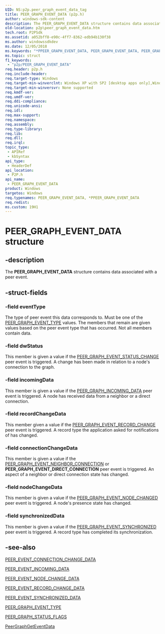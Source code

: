 ```yaml
---
UID: NS:p2p.peer_graph_event_data_tag
title: PEER_GRAPH_EVENT_DATA (p2p.h)
author: windows-sdk-content
description: The PEER_GRAPH_EVENT_DATA structure contains data associated with a peer event.
old-location: p2p\peer_graph_event_data.htm
tech.root: P2PSdk
ms.assetid: a052bff8-e90c-4ff7-8362-edb94b130f38
ms.author: windowssdkdev
ms.date: 12/05/2018
ms.keywords: "*PPEER_GRAPH_EVENT_DATA, PEER_GRAPH_EVENT_DATA, PEER_GRAPH_EVENT_DATA structure [Peer Networking], PPEER_GRAPH_EVENT_DATA, PPEER_GRAPH_EVENT_DATA structure pointer [Peer Networking], p2p.peer_graph_event_data, p2p/PPEER_GRAPH_EVENT_DATA, p2p/peer_graph_event_data_tag"
ms.topic: struct
f1_keywords: 
 - "p2p/PEER_GRAPH_EVENT_DATA"
req.header: p2p.h
req.include-header: 
req.target-type: Windows
req.target-min-winverclnt: Windows XP with SP2 [desktop apps only],Windows XP with SP1 with the Advanced Networking Pack forWindows XP
req.target-min-winversvr: None supported
req.kmdf-ver: 
req.umdf-ver: 
req.ddi-compliance: 
req.unicode-ansi: 
req.idl: 
req.max-support: 
req.namespace: 
req.assembly: 
req.type-library: 
req.lib: 
req.dll: 
req.irql: 
topic_type:
 - APIRef
 - kbSyntax
api_type:
 - HeaderDef
api_location:
 - P2P.h
api_name:
 - PEER_GRAPH_EVENT_DATA
product: Windows
targetos: Windows
req.typenames: PEER_GRAPH_EVENT_DATA, *PPEER_GRAPH_EVENT_DATA
req.redist: 
ms.custom: 19H1
---
```


# PEER_GRAPH_EVENT_DATA structure


## -description


The <b>PEER_GRAPH_EVENT_DATA</b> structure contains data associated with a peer event.


## -struct-fields




### -field eventType

The type of peer event this data corresponds to. Must be one of the <a href="https://docs.microsoft.com/windows/desktop/api/p2p/ne-p2p-peer_graph_event_type_tag">PEER_GRAPH_EVENT_TYPE</a> values. The members that remain are given values based on the peer event type that has occurred.  Not all members contain data.


### -field dwStatus

This member is given a value  if the <a href="https://docs.microsoft.com/windows/desktop/api/p2p/ne-p2p-peer_graph_event_type_tag">PEER_GRAPH_EVENT_STATUS_CHANGE</a> peer event is triggered.  A change has been made in relation to a node's connection to the graph.


### -field incomingData

This member is given a value if the <a href="https://docs.microsoft.com/windows/desktop/api/p2p/ns-p2p-peer_event_incoming_data_tag">PEER_GRAPH_INCOMING_DATA</a> peer event is triggered.  A node has received data from a neighbor or a direct connection.


### -field recordChangeData

This member given a value if the <a href="https://docs.microsoft.com/windows/desktop/api/p2p/ns-p2p-peer_event_record_change_data_tag">PEER_GRAPH_EVENT_RECORD_CHANGE</a> peer event is triggered.  A record type the application asked for notifications of has changed.


### -field connectionChangeData

This member is given a value if the <a href="https://docs.microsoft.com/windows/desktop/api/p2p/ns-p2p-peer_event_connection_change_data_tag">PEER_GRAPH_EVENT_NEIGHBOR_CONNECTION</a> or <b>PEER_GRAPH_EVENT_DIRECT_CONNECTION</b> peer event is triggered.  An aspect of a neighbor or direct connection state has changed.


### -field nodeChangeData

This member is given a value if the <a href="https://docs.microsoft.com/windows/desktop/api/p2p/ns-p2p-peer_event_node_change_data_tag">PEER_GRAPH_EVENT_NODE_CHANGED</a> peer event is triggered.  A node's presence state has changed.


### -field synchronizedData

This member is given a value if the <a href="https://docs.microsoft.com/windows/desktop/api/p2p/ns-p2p-peer_event_synchronized_data_tag">PEER_GRAPH_EVENT_SYNCHRONIZED</a> peer event is triggered.  A record type has completed its synchronization.


## -see-also




<a href="https://docs.microsoft.com/windows/desktop/api/p2p/ns-p2p-peer_event_connection_change_data_tag">PEER_EVENT_CONNECTION_CHANGE_DATA</a>



<a href="https://docs.microsoft.com/windows/desktop/api/p2p/ns-p2p-peer_event_incoming_data_tag">PEER_EVENT_INCOMING_DATA</a>



<a href="https://docs.microsoft.com/windows/desktop/api/p2p/ns-p2p-peer_event_node_change_data_tag">PEER_EVENT_NODE_CHANGE_DATA</a>



<a href="https://docs.microsoft.com/windows/desktop/api/p2p/ns-p2p-peer_event_record_change_data_tag">PEER_EVENT_RECORD_CHANGE_DATA</a>



<a href="https://docs.microsoft.com/windows/desktop/api/p2p/ns-p2p-peer_event_synchronized_data_tag">PEER_EVENT_SYNCHRONIZED_DATA</a>



<a href="https://docs.microsoft.com/windows/desktop/api/p2p/ne-p2p-peer_graph_event_type_tag">PEER_GRAPH_EVENT_TYPE</a>



<a href="https://docs.microsoft.com/windows/desktop/api/p2p/ne-p2p-peer_graph_status_flags_tag">PEER_GRAPH_STATUS_FLAGS</a>



<a href="https://docs.microsoft.com/windows/desktop/api/p2p/nf-p2p-peergraphgeteventdata">PeerGraphGetEventData</a>
 

 

